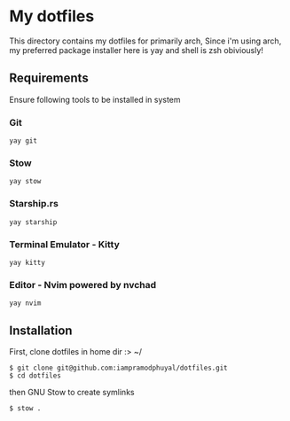 # My dotfiles

This directory contains my dotfiles for primarily arch, Since i'm using arch, my preferred package installer here is yay and shell is zsh obiviously!

## Requirements
Ensure following tools to be installed in system

### Git
```
yay git
```
### Stow
```
yay stow
```

### Starship.rs
```
yay starship
```

### Terminal Emulator - Kitty
```
yay kitty
```

### Editor - Nvim powered by nvchad
```
yay nvim
```

## Installation
First, clone dotfiles in home dir :> ~/ 
```
$ git clone git@github.com:iampramodphuyal/dotfiles.git
$ cd dotfiles
```
then GNU Stow to create symlinks

```
$ stow .
```
